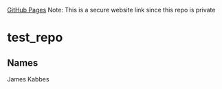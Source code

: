 [GitHub Pages](https://laughing-couscous-dccb5857.pages.github.io/)
Note: This is a secure website link since this repo is private

# test_repo

## Names
James Kabbes


